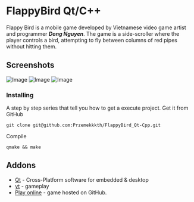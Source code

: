 # FlappyBird Qt/C++
Flappy Bird is a mobile game developed by Vietnamese video game artist and programmer __*Dong Nguyen*__. The game is a side-scroller where the player controls a bird, attempting to fly between columns of red pipes without hitting them.

## Screenshots
![Image](https://user-images.githubusercontent.com/28188300/181496061-cd78661b-9723-496c-91cd-c434b4312db0.png)
![Image](https://user-images.githubusercontent.com/28188300/181496062-e75b7cee-2760-48a3-babb-feddf6e11dc6.png)
![Image](https://user-images.githubusercontent.com/28188300/181496063-2d3a2e09-80b7-4530-ae9f-7016e67a482a.png)

### Installing
A step by step series  that tell you how to get a execute project.
Get it from GitHub
```
git clone git@github.com:Przemekkkth/FlappyBird_Qt-Cpp.git
```
Compile
```
qmake && make
```

## Addons
* [Qt](https://www.qt.io/) - Cross-Platform software for embedded & desktop
* [yt](https://youtu.be/od_x6_kC9o0) - gameplay
* [Play online](https://przemekkkth.github.io/flappybird/index.html) - game hosted on GitHub.
